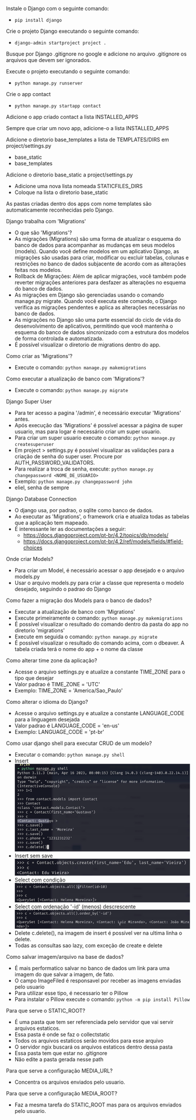 Instale o Django com o seguinte comando:
- ```pip install django```

Crie o projeto Django executando o seguinte comando:
- ```django-admin startproject project .```

Busque por Django .gitignore no google e adicione no arquivo .gitignore os arquivos que devem ser ignorados.

Execute o projeto executando o seguinte comando:
- ```python manage.py runserver```

Crie o app contact
- ```python manage.py startapp contact```

Adicione o app criado contact a lista INSTALLED_APPS

Sempre que criar um novo app, adicione-o a lista INSTALLED_APPS

Adicione o diretorio base_templates a lista de TEMPLATES/DIRS em project/settings.py
- base_static
- base_templates

Adicione o diretorio base_static a project/settings.py
- Adicione uma nova lista nomeada STATICFILES_DIRS
- Coloque na lista o diretorio base_static

As pastas criadas dentro dos apps com nome templates são automaticamente reconhecidas pelo Django.

Django trabalha com 'Migrations'
- O que são 'Migrations'?
- As migrações (Migrations) são uma forma de atualizar o esquema do banco de dados para acompanhar as mudanças em seus modelos (models). Quando você define modelos em um aplicativo Django, as migrações são usadas para criar, modificar ou excluir tabelas, colunas e restrições no banco de dados subjacente de acordo com as alterações feitas nos modelos.
- Rollback de Migrações: Além de aplicar migrações, você também pode reverter migrações anteriores para desfazer as alterações no esquema do banco de dados.
- As migrações em Django são gerenciadas usando o comando manage.py migrate. Quando você executa este comando, o Django verifica as migrações pendentes e aplica as alterações necessárias no banco de dados.
- As migrações no Django são uma parte essencial do ciclo de vida do desenvolvimento de aplicativos, permitindo que você mantenha o esquema do banco de dados sincronizado com a estrutura dos modelos de forma controlada e automatizada.
- É possível visualizar o diretorio de migrations dentro do app.

Como criar as 'Migrations'?
- Execute o comando: ```python manage.py makemigrations```

Como executar a atualização de banco com 'Migrations'?
- Execute o comando: ```python manage.py migrate```

Django Super User
- Para ter acesso a pagina '/admin', é necessário executar 'Migrations' antes.
- Após execução das 'Migrations' é possível acessar a página de super usuario, mas para logar é necessário criar um super usuario.
- Para criar um super usuario execute o comando: ```python manage.py createsuperuser```
- Em project > settings.py é possível visualizar as validações para a criação de senha do super user. Procure por AUTH_PASSWORD_VALIDATORS.
- Para realizar a troca de senha, execute: ```python manage.py changepassword <NOME_DE_USUARIO>```
- Exemplo: ```python manage.py changepassword john```
- eliel, senha de sempre

Django Database Connection
- O django usa, por padrao, o sqlite como banco de dados.
- Ao executar as 'Migrations', o framework cria e atualiza todas as tabelas que a aplicação tem mapeado.
- É interessante ler as documentações a seguir:
  - https://docs.djangoproject.com/pt-br/4.2/topics/db/models/
  - https://docs.djangoproject.com/pt-br/4.2/ref/models/fields/#field-choices

Onde criar Models?
- Para criar um Model, é necessário acessar o app desejado e o arquivo models.py
- Usar o arquivo models.py para criar a classe que representa o modelo desejado, seguindo o padrao do Django

Como fazer a migração dos Models para o banco de dados?
- Executar a atualização de banco com 'Migrations'
- Execute primeiramente o comando: ```python manage.py makemigrations```
- É possível visualizar o resultado do comando dentro da pasta do app no diretorio 'migrations'
- Execute em seguida o comando: ```python manage.py migrate```
- É possível visualizar o resultado do comando acima, com o dbeaver. A tabela criada terá o nome do app + o nome da classe

Como alterar time zone da aplicação?
- Acesse o arquivo settings.py e atualize a constante TIME_ZONE para o tipo que desejar
- Valor padrao é TIME_ZONE = 'UTC'
- Exemplo: TIME_ZONE = 'America/Sao_Paulo'

Como alterar o idioma do Django?
- Acesse o arquivo settings.py e atualize a constante LANGUAGE_CODE para a linguagem desejada
- Valor padrao é LANGUAGE_CODE = 'en-us'
- Exemplo: LANGUAGE_CODE = 'pt-br'

Como usar django shell para executar CRUD de um modelo?
- Executar o comando: ```python manage.py shell```
- Insert ![insert_contact_django_shell.png](.estudo_static%2Finsert_contact_django_shell.png)
- Insert sem save ![create_contact_django_shell.png](.estudo_static%2Fcreate_contact_django_shell.png)
- Select com condição ![select_all_with_condition_contact_django_shell.png](.estudo_static%2Fselect_all_with_condition_contact_django_shell.png)
- Select com ordenação '-id' (menos) descrescente ![select_order_by_contact_django_shell.png](.estudo_static%2Fselect_order_by_contact_django_shell.png)
- Delete c.delete(), na imagem de insert é possível ver na ultima linha o delete.
- Todas as consultas sao lazy, com exceção de create e delete

Como salvar imagem/arquivo na base de dados?
- É mais performatico salvar no banco de dados um link para uma imagem do que salvar a imagem, de fato.
- O campo ImageFiled é responsavel por receber as imagens enviadas pelo usuario
- Para utilizar esse tipo, é necessario ter o Pillow
- Para instalar o Pillow execute o comando: ```python -m pip install Pillow```

Para que serve o STATIC_ROOT?
- É uma pasta que tem ser referenciada pelo servidor que vai servir arquivos estaticos.
- Essa pasta é onde se faz o collectstatic
- Todos os arquivos estaticos serão movidos para esse arquivo
- O servidor ngix buscará os arquivos estaticos dentro dessa pasta
- Essa pasta tem que estar no .gitignore
- Não edite a pasta gerada nesse path

Para que serve a configuração MEDIA_URL?
- Concentra os arquivos enviados pelo usuario.

Para que serve a configuração MEDIA_ROOT?
- Faz a mesma tarefa do STATIC_ROOT mas para os arquivos enviados pelo usuario.